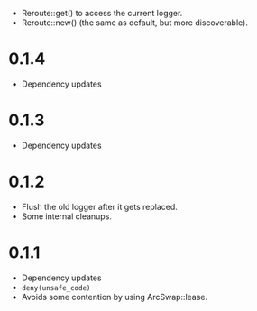 * Reroute::get() to access the current logger.
* Reroute::new() (the same as default, but more discoverable).

# 0.1.4

* Dependency updates

# 0.1.3

* Dependency updates

# 0.1.2

* Flush the old logger after it gets replaced.
* Some internal cleanups.

# 0.1.1

* Dependency updates
* `deny(unsafe_code)`
* Avoids some contention by using ArcSwap::lease.
